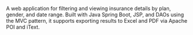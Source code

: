 A web application for filtering and viewing insurance details by plan, gender, and date range. Built with Java Spring Boot, JSP, and DAOs using the MVC pattern, it supports exporting results to Excel and PDF via Apache POI and iText.

